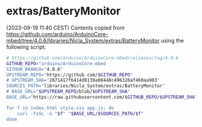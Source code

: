 # extras/BatteryMonitor

(2023-09-19 11:40 CEST)
Contents copied from
<https://github.com/arduino/ArduinoCore-mbed/tree/4.0.6/libraries/Nicla_System/extras/BatteryMonitor>
using the following script:

```bash
# https://github.com/arduino/ArduinoCore-mbed/releases/tag/4.0.6
GITHUB_REPO="arduino/ArduinoCore-mbed
GITHUB_BRANCH="4.0.6"
UPSTREAM_REPO="https://github.com/$GITHUB_REPO"
# UPSTREAM_SHA="2871417f6414d8139a08448c496326af460aa903"
SOURCES_PATH="libraries/Nicla_System/extras/BatteryMonitor"
# BASE_URL="$UPSTREAM_REPO/blob/$UPSTREAM_SHA"
BASE_URL="https://raw.githubusercontent.com/$GITHUB_REPO/$UPSTREAM_SHA"

for f in index.html style.css app.js; do
    curl -fsSL -o "$f" "$BASE_URL/$SOURCES_PATH/$f"
done
```

<!-- EOF -->